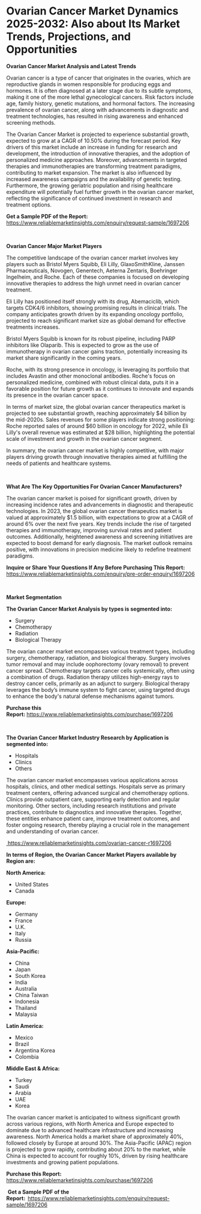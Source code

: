 <p><h1>Ovarian Cancer Market Dynamics 2025-2032: Also about Its Market Trends, Projections, and Opportunities</h1></p><p><strong>Ovarian Cancer Market Analysis and Latest Trends</strong></p>
<p><p>Ovarian cancer is a type of cancer that originates in the ovaries, which are reproductive glands in women responsible for producing eggs and hormones. It is often diagnosed at a later stage due to its subtle symptoms, making it one of the more lethal gynecological cancers. Risk factors include age, family history, genetic mutations, and hormonal factors. The increasing prevalence of ovarian cancer, along with advancements in diagnostic and treatment technologies, has resulted in rising awareness and enhanced screening methods.</p><p>The Ovarian Cancer Market is projected to experience substantial growth, expected to grow at a CAGR of 10.50% during the forecast period. Key drivers of this market include an increase in funding for research and development, the introduction of innovative therapies, and the adoption of personalized medicine approaches. Moreover, advancements in targeted therapies and immunotherapies are transforming treatment paradigms, contributing to market expansion. The market is also influenced by increased awareness campaigns and the availability of genetic testing. Furthermore, the growing geriatric population and rising healthcare expenditure will potentially fuel further growth in the ovarian cancer market, reflecting the significance of continued investment in research and treatment options.</p></p>
<p><strong>Get a Sample PDF of the Report:&nbsp;</strong> <a href="https://www.reliablemarketinsights.com/enquiry/request-sample/1697206?utm_campaign=3264&utm_medium=2&utm_source=Github&utm_content=ia&utm_term=12042025&utm_id=ovarian-cancer">https://www.reliablemarketinsights.com/enquiry/request-sample/1697206</a></p>
<p>&nbsp;</p>
<p><strong>Ovarian Cancer Major Market Players</strong></p>
<p><p>The competitive landscape of the ovarian cancer market involves key players such as Bristol Myers Squibb, Eli Lilly, GlaxoSmithKline, Janssen Pharmaceuticals, Novogen, Genentech, Aeterna Zentaris, Boehringer Ingelheim, and Roche. Each of these companies is focused on developing innovative therapies to address the high unmet need in ovarian cancer treatment.</p><p>Eli Lilly has positioned itself strongly with its drug, Abemaciclib, which targets CDK4/6 inhibitors, showing promising results in clinical trials. The company anticipates growth driven by its expanding oncology portfolio, projected to reach significant market size as global demand for effective treatments increases.</p><p>Bristol Myers Squibb is known for its robust pipeline, including PARP inhibitors like Olaparib. This is expected to grow as the use of immunotherapy in ovarian cancer gains traction, potentially increasing its market share significantly in the coming years.</p><p>Roche, with its strong presence in oncology, is leveraging its portfolio that includes Avastin and other monoclonal antibodies. Roche's focus on personalized medicine, combined with robust clinical data, puts it in a favorable position for future growth as it continues to innovate and expands its presence in the ovarian cancer space.</p><p>In terms of market size, the global ovarian cancer therapeutics market is projected to see substantial growth, reaching approximately $4 billion by the mid-2020s. Sales revenues for some players indicate strong positioning: Roche reported sales of around $60 billion in oncology for 2022, while Eli Lilly's overall revenue was estimated at $28 billion, highlighting the potential scale of investment and growth in the ovarian cancer segment.</p><p>In summary, the ovarian cancer market is highly competitive, with major players driving growth through innovative therapies aimed at fulfilling the needs of patients and healthcare systems.</p></p>
<p>&nbsp;</p>
<p><strong>What Are The Key Opportunities For Ovarian Cancer Manufacturers?</strong></p>
<p><p>The ovarian cancer market is poised for significant growth, driven by increasing incidence rates and advancements in diagnostic and therapeutic technologies. In 2023, the global ovarian cancer therapeutics market is valued at approximately $1.5 billion, with expectations to grow at a CAGR of around 6% over the next five years. Key trends include the rise of targeted therapies and immunotherapy, improving survival rates and patient outcomes. Additionally, heightened awareness and screening initiatives are expected to boost demand for early diagnosis. The market outlook remains positive, with innovations in precision medicine likely to redefine treatment paradigms.</p></p>
<p><strong>Inquire or Share Your Questions If Any Before Purchasing This Report:</strong> <a href="https://www.reliablemarketinsights.com/enquiry/pre-order-enquiry/1697206?utm_campaign=3264&utm_medium=2&utm_source=Github&utm_content=ia&utm_term=12042025&utm_id=ovarian-cancer">https://www.reliablemarketinsights.com/enquiry/pre-order-enquiry/1697206</a></p>
<p>&nbsp;</p>
<p><strong>Market Segmentation</strong></p>
<p><strong>The Ovarian Cancer Market Analysis by types is segmented into:</strong></p>
<p><ul><li>Surgery</li><li>Chemotherapy</li><li>Radiation</li><li>Biological Therapy</li></ul></p>
<p><p>The ovarian cancer market encompasses various treatment types, including surgery, chemotherapy, radiation, and biological therapy. Surgery involves tumor removal and may include oophorectomy (ovary removal) to prevent cancer spread. Chemotherapy targets cancer cells systemically, often using a combination of drugs. Radiation therapy utilizes high-energy rays to destroy cancer cells, primarily as an adjunct to surgery. Biological therapy leverages the body’s immune system to fight cancer, using targeted drugs to enhance the body's natural defense mechanisms against tumors.</p></p>
<p><strong>Purchase this Report:&nbsp;</strong><a href="https://www.reliablemarketinsights.com/purchase/1697206?utm_campaign=3264&utm_medium=2&utm_source=Github&utm_content=ia&utm_term=12042025&utm_id=ovarian-cancer">https://www.reliablemarketinsights.com/purchase/1697206</a></p>
<p>&nbsp;</p>
<p><strong>The Ovarian Cancer Market Industry Research by Application is segmented into:</strong></p>
<p><ul><li>Hospitals</li><li>Clinics</li><li>Others</li></ul></p>
<p><p>The ovarian cancer market encompasses various applications across hospitals, clinics, and other medical settings. Hospitals serve as primary treatment centers, offering advanced surgical and chemotherapy options. Clinics provide outpatient care, supporting early detection and regular monitoring. Other sectors, including research institutions and private practices, contribute to diagnostics and innovative therapies. Together, these entities enhance patient care, improve treatment outcomes, and foster ongoing research, thereby playing a crucial role in the management and understanding of ovarian cancer.</p></p>
<p><a href="https://www.reliablemarketinsights.com/ovarian-cancer-r1697206?utm_campaign=3264&utm_medium=2&utm_source=Github&utm_content=ia&utm_term=12042025&utm_id=ovarian-cancer">&nbsp;https://www.reliablemarketinsights.com/ovarian-cancer-r1697206</a></p>
<p><strong>In terms of Region, the Ovarian Cancer Market Players available by Region are:</strong></p>
<p>
    <p> <strong> North America: </strong>
        <ul>
            <li>United States</li>
            <li>Canada</li>
        </ul>
        </p> 
    <p> <strong> Europe: </strong>
        <ul>
            <li>Germany</li>
            <li>France</li>
            <li>U.K.</li>
            <li>Italy</li>
            <li>Russia</li>
        </ul>
        </p> 
    <p> <strong> Asia-Pacific: </strong>
        <ul>
            <li>China</li>
            <li>Japan</li>
            <li>South Korea</li>
            <li>India</li>
            <li>Australia</li>
            <li>China Taiwan</li>
            <li>Indonesia</li>
            <li>Thailand</li>
            <li>Malaysia</li>
        </ul>
        </p> 
    <p> <strong> Latin America: </strong>
        <ul>
            <li>Mexico</li>
            <li>Brazil</li>
            <li>Argentina Korea</li>
            <li>Colombia</li>
        </ul>
        </p> 
    <p> <strong> Middle East & Africa: </strong>
        <ul>
            <li>Turkey</li>
            <li>Saudi</li>
            <li>Arabia</li>
            <li>UAE</li>
            <li>Korea</li>
        </ul>
    </p>
    </p>
<p><p>The ovarian cancer market is anticipated to witness significant growth across various regions, with North America and Europe expected to dominate due to advanced healthcare infrastructure and increasing awareness. North America holds a market share of approximately 40%, followed closely by Europe at around 30%. The Asia-Pacific (APAC) region is projected to grow rapidly, contributing about 20% to the market, while China is expected to account for roughly 10%, driven by rising healthcare investments and growing patient populations.</p></p>
<p><strong>Purchase this Report: </strong><a href="https://www.reliablemarketinsights.com/purchase/1697206?utm_campaign=3264&utm_medium=2&utm_source=Github&utm_content=ia&utm_term=12042025&utm_id=ovarian-cancer">https://www.reliablemarketinsights.com/purchase/1697206</a></p>
<p>&nbsp;<strong>Get a Sample PDF of the Report:&nbsp;&nbsp;</strong><a href="https://www.reliablemarketinsights.com/enquiry/request-sample/1697206?utm_campaign=3264&utm_medium=2&utm_source=Github&utm_content=ia&utm_term=12042025&utm_id=ovarian-cancer">https://www.reliablemarketinsights.com/enquiry/request-sample/1697206</a></p>
<p><strong></strong></p>
<p><p></p><p></p><p></p></p>